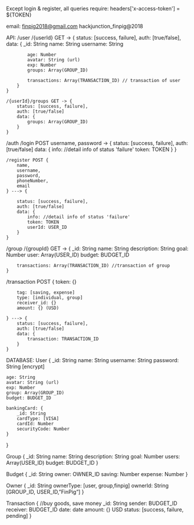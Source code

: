 Except login & register, all queries require:
headers['x-access-token'] = ${TOKEN}

email:
finpig2018@gmail.com
hackjunction_finpig@2018

API:
/user
	/{userId} GET -> {
		status: [success, failure],
		auth: [true/false],
		data: {
			_id: String
			name: String
			username: String

			age: Number
			avatar: String (url)
			exp: Number
			groups: Array(GROUP_ID)

			transactions: Array(TRANSACTION_ID) // transaction of user
		}
	}

	/{userId}/groups GET -> {
		status: [success, failure],
		auth: [true/false]
		data: {
			groups: Array(GROUP_ID)
		}
	}

/auth
	/login POST username, password -> {
		status: [success, failure],
		auth: [true/false]
		data: {
			info: //detail info of status 'failure'
			token: TOKEN
		}
	}

	/register POST {
		name,
		username, 
		password, 
		phoneNumber, 
		email
	} ---> {

		status: [success, failure],
		auth: [true/false]
		data: {
			info: //detail info of status 'failure'
			token: TOKEN
			userId: USER_ID
		}
	}

/group
	/{groupId} GET -> {
		_id: String
		name: String
		description: String
		goal: Number
		user: Array(USER_ID)
		budget: BUDGET_ID

		transactions: Array(TRANSACTION_ID) //transaction of group
	}

/transaction POST {
		token: {}

		tag: [saving, expense]
		type: [individual, group]
		receiver_id: {}
		amount: {} (USD)

	} ---> {
		status: [success, failure],
		auth: [true/false]
		data: {
			transaction: TRANSACTION_ID
		}
	}


DATABASE:
User {
	_id: String
	name: String
	username: String
	password: String [encrypt]

	age: String
	avatar: String (url)
	exp: Number
	group: Array(GROUP_ID)
	budget: BUDGET_ID

	bankingCard: {
		_id: String
		cardType: [VISA]
		cardId: Number
		securityCode: Number
	}
}

Group {
	_id: String
	name: String
	description: String
	goal: Number
	users: Array(USER_ID)
	budget: BUDGET_ID
}

Budget {
	_id: String
	owner: OWNER_ID
	saving: Number
	expense: Number
}

Owner {
	_id: String
	ownerType: [user, group,finpig]
	ownerId: String [GROUP_ID, USER_ID,”FinPig”]
}

Transaction { //buy goods, save money
	_id: String
	sender: BUDGET_ID
	receiver: BUDGET_ID
	date: date
	amount: {} USD
	status: [success, failure, pending]
}
